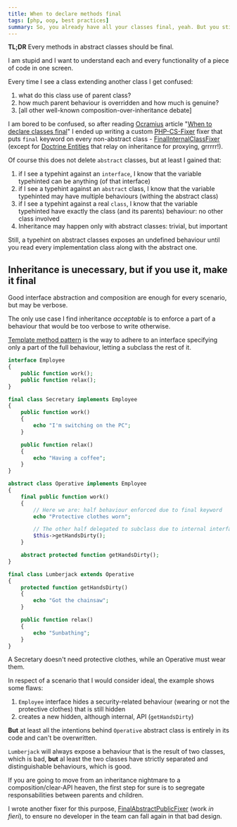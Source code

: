 ```yaml
---
title: When to declare methods final
tags: [php, oop, best practices]
summary: So, you already have all your classes final, yeah. But you still use abstract classes, don't you?
---
```


**TL;DR** Every methods in abstract classes should be final.

I am stupid and I want to understand each and every functionality of a piece of
code in one screen.

Every time I see a class extending another class I get confused:

1. what do this class use of parent class?
1. how much parent behaviour is overridden and how much is genuine?
1. [all other well-known composition-over-inheritance debate]

I am bored to be confused, so after reading [Ocramius] article "[When to declare classes final]"
I ended up writing a custom [PHP-CS-Fixer] fixer that puts `final` keyword
on every non-abstract class - [FinalInternalClassFixer] (except for
[Doctrine Entities] that relay on inheritance for proxying, grrrrr!).

Of course this does not delete `abstract` classes, but at least I gained that:

1. if I see a typehint against an `interface`, I know that the variable typehinted
can be anything (of that interface)
1. if I see a typehint against an `abstract` class, I know that the variable
typehinted may have multiple behaviours (withing the abstract class)
1. if I see a typehint against a real `class`, I know that the variable
typehinted have exactly the class (and its parents) behaviour: no other class
involved
1. Inheritance may happen only with abstract classes: trivial, but important

Still, a typehint on abstract classes exposes an undefined behaviour until you
read every implementation class along with the abstract one.

## Inheritance is unecessary, but if you use it, make it final

Good interface abstraction and composition are enough for every scenario, but
may be verbose.

The only use case I find inheritance *acceptable* is to enforce a part of a
behaviour that would be too verbose to write otherwise.

[Template method pattern] is the way to adhere to an interface specifying only
a part of the full behaviour, letting a subclass the rest of it.

```php
interface Employee
{
    public function work();
    public function relax();
}

final class Secretary implements Employee
{
    public function work()
    {
        echo "I'm switching on the PC";
    }

    public function relax()
    {
        echo "Having a coffee";
    }
}

abstract class Operative implements Employee
{
    final public function work()
    {
        // Here we are: half behaviour enforced due to final keyword
        echo "Protective clothes worn";

        // The other half delegated to subclass due to internal interface
        $this->getHandsDirty();
    }

    abstract protected function getHandsDirty();
}

final class Lumberjack extends Operative
{
    protected function getHandsDirty()
    {
        echo "Got the chainsaw";
    }

    public function relax()
    {
        echo "Sunbathing";
    }
}
```

A Secretary doesn't need protective clothes, while an Operative must wear them.

In respect of a scenario that I would consider ideal, the example shows some
flaws:

1. `Employee` interface hides a security-related behaviour (wearing or
not the protective clothes) that is still hidden
1. creates a new hidden, although internal, API (`getHandsDirty`)

**But** at least all the intentions behind `Operative` abstract class is entirely
in its code and can't be overwritten.

`Lumberjack` will always expose a behaviour that is the result of two classes,
which is bad, **but** al least the two classes have strictly separated and
distinguishable behaviours, which is good.

If you are going to move from an inheritance nightmare to a composition/clear-API
heaven, the first step for sure is to segregate responsabilities between parents
and children.

I wrote another fixer for this purpose, [FinalAbstractPublicFixer] (work *in
fieri*), to ensure no developer in the team can fall again in that bad design.

[Ocramius]: https://twitter.com/Ocramius
[When to declare classes final]: https://ocramius.github.io/blog/when-to-declare-classes-final/
[PHP-CS-Fixer]: https://github.com/FriendsOfPHP/PHP-CS-Fixer
[FinalInternalClassFixer]: https://github.com/Slamdunk/php-cs-fixer-extensions/blob/v1.0.1/lib/FinalInternalClassFixer.php
[Doctrine Entities]: http://docs.doctrine-project.org/projects/doctrine-orm/en/latest/reference/architecture.html#entities
[Template method pattern]: https://en.wikipedia.org/wiki/Template_method_pattern
[FinalAbstractPublicFixer]: https://github.com/Slamdunk/php-cs-fixer-extensions/blob/v1.0.1/lib/FinalAbstractPublicFixer.php
